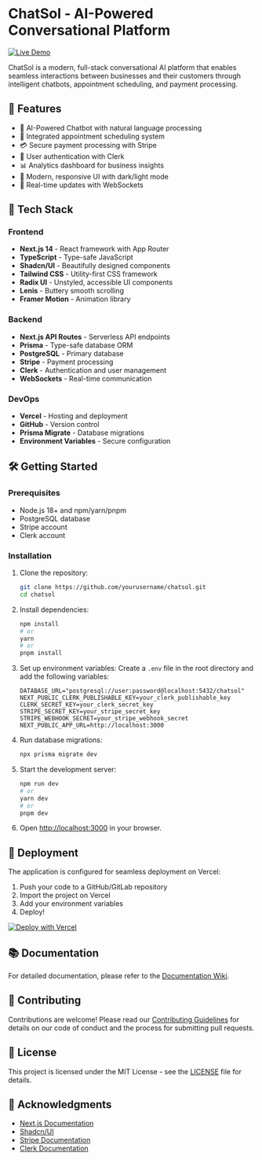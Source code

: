 # ChatSol - AI-Powered Conversational Platform

[![Live Demo](https://img.shields.io/badge/Live%20Demo-ChatSol-brightgreen)](https://chatsol.vercel.app/)

ChatSol is a modern, full-stack conversational AI platform that enables seamless interactions between businesses and their customers through intelligent chatbots, appointment scheduling, and payment processing.

## 🌟 Features

- 🤖 AI-Powered Chatbot with natural language processing
- 📅 Integrated appointment scheduling system
- 💳 Secure payment processing with Stripe
- 🔐 User authentication with Clerk
- 📊 Analytics dashboard for business insights
- 🎨 Modern, responsive UI with dark/light mode
- 🔄 Real-time updates with WebSockets

## 🚀 Tech Stack

### Frontend
- **Next.js 14** - React framework with App Router
- **TypeScript** - Type-safe JavaScript
- **Shadcn/UI** - Beautifully designed components
- **Tailwind CSS** - Utility-first CSS framework
- **Radix UI** - Unstyled, accessible UI components
- **Lenis** - Buttery smooth scrolling
- **Framer Motion** - Animation library

### Backend
- **Next.js API Routes** - Serverless API endpoints
- **Prisma** - Type-safe database ORM
- **PostgreSQL** - Primary database
- **Stripe** - Payment processing
- **Clerk** - Authentication and user management
- **WebSockets** - Real-time communication

### DevOps
- **Vercel** - Hosting and deployment
- **GitHub** - Version control
- **Prisma Migrate** - Database migrations
- **Environment Variables** - Secure configuration

## 🛠️ Getting Started

### Prerequisites
- Node.js 18+ and npm/yarn/pnpm
- PostgreSQL database
- Stripe account
- Clerk account

### Installation

1. Clone the repository:
   ```bash
   git clone https://github.com/yourusername/chatsol.git
   cd chatsol
   ```

2. Install dependencies:
   ```bash
   npm install
   # or
   yarn
   # or
   pnpm install
   ```

3. Set up environment variables:
   Create a `.env` file in the root directory and add the following variables:
   ```env
   DATABASE_URL="postgresql://user:password@localhost:5432/chatsol"
   NEXT_PUBLIC_CLERK_PUBLISHABLE_KEY=your_clerk_publishable_key
   CLERK_SECRET_KEY=your_clerk_secret_key
   STRIPE_SECRET_KEY=your_stripe_secret_key
   STRIPE_WEBHOOK_SECRET=your_stripe_webhook_secret
   NEXT_PUBLIC_APP_URL=http://localhost:3000
   ```

4. Run database migrations:
   ```bash
   npx prisma migrate dev
   ```

5. Start the development server:
   ```bash
   npm run dev
   # or
   yarn dev
   # or
   pnpm dev
   ```

6. Open [http://localhost:3000](http://localhost:3000) in your browser.

## 🚀 Deployment

The application is configured for seamless deployment on Vercel:

1. Push your code to a GitHub/GitLab repository
2. Import the project on Vercel
3. Add your environment variables
4. Deploy!

[![Deploy with Vercel](https://vercel.com/button)](https://vercel.com/new/clone?repository-url=https%3A%2F%2Fgithub.com%2Fyourusername%2Fchatsol&env=DATABASE_URL,NEXT_PUBLIC_CLERK_PUBLISHABLE_KEY,CLERK_SECRET_KEY,STRIPE_SECRET_KEY,STRIPE_WEBHOOK_SECRET,NEXT_PUBLIC_APP_URL&envDescription=Required%20environment%20variables&envLink=https%3A%2F%2Fgithub.com%2Fyourusername%2Fchatsol%23environment-variables)

## 📚 Documentation

For detailed documentation, please refer to the [Documentation Wiki](https://github.com/yourusername/chatsol/wiki).

## 🤝 Contributing

Contributions are welcome! Please read our [Contributing Guidelines](CONTRIBUTING.md) for details on our code of conduct and the process for submitting pull requests.

## 📄 License

This project is licensed under the MIT License - see the [LICENSE](LICENSE) file for details.

## 🙏 Acknowledgments

- [Next.js Documentation](https://nextjs.org/docs)
- [Shadcn/UI](https://ui.shadcn.com/)
- [Stripe Documentation](https://stripe.com/docs)
- [Clerk Documentation](https://clerk.com/docs)
